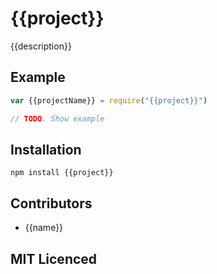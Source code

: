 # {{project}}

<!-- [![browser support][5]][6] -->

<!-- [![build status][1]][2] [![Coverage Status][9]][10] [![dependency status][ 3]][4] [![NPM version][7]][8] -->

{{description}}

## Example

```js
var {{projectName}} = require("{{project}}")

// TODO. Show example
```

## Installation

`npm install {{project}}`

## Contributors

 - {{name}}

## MIT Licenced

  [1]: https://secure.travis-ci.org/{{name}}/{{project}}.png
  [2]: https://travis-ci.org/{{name}}/{{project}}
  [3]: https://david-dm.org/{{name}}/{{project}}.png
  [4]: https://david-dm.org/{{name}}/{{project}}
  [5]: https://ci.testling.com/{{name}}/{{project}}.png
  [6]: https://ci.testling.com/{{name}}/{{project}}
  [7]: https://badge.fury.io/js/{{project}}.png
  [8]: https://badge.fury.io/js/{{project}}
  [9]: https://coveralls.io/repos/{{name}}/{{project}}/badge.png
  [10]: https://coveralls.io/r/{{name}}/{{project}}
